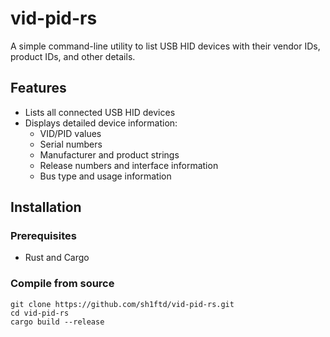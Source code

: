 # vid-pid-rs

A simple command-line utility to list USB HID devices with their vendor IDs, product IDs, and other details.

## Features

- Lists all connected USB HID devices
- Displays detailed device information:
  - VID/PID values
  - Serial numbers
  - Manufacturer and product strings
  - Release numbers and interface information
  - Bus type and usage information

## Installation

### Prerequisites

- Rust and Cargo

### Compile from source

```
git clone https://github.com/sh1ftd/vid-pid-rs.git
cd vid-pid-rs
cargo build --release
```
